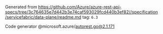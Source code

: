 Generated from https://github.com/Azure/azure-rest-api-specs/tree/3c764635e7d442b3e74caf593029fcd440b3ef82//specification/servicefabric/data-plane/readme.md tag: `6.3`

Code generator @microsoft.azure/autorest.go@2.1.171


